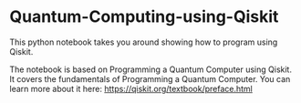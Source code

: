 # Quantum-Computing-using-Qiskit
This python notebook takes you around showing how to program using Qiskit. 

The notebook is based on Programming a Quantum Computer using Qiskit. It covers the fundamentals of Programming a Quantum Computer.
You can learn more about it here: https://qiskit.org/textbook/preface.html
